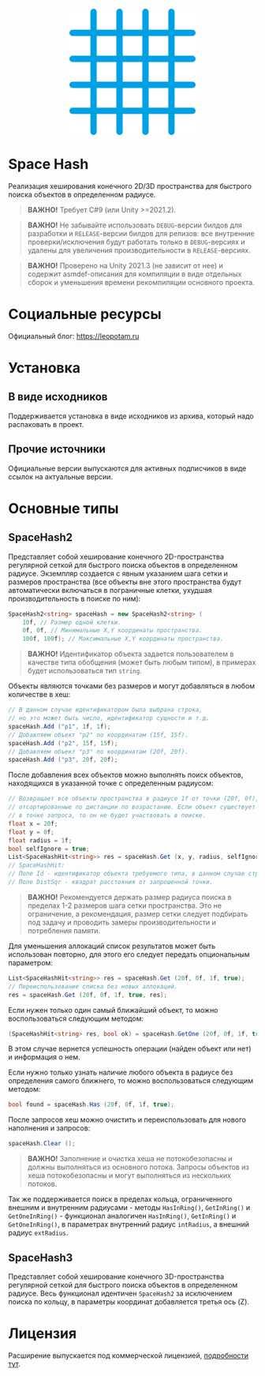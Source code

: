 <p align="center">
    <img src="./logo.png" alt="Logo">
</p>

# Space Hash
Реализация хеширования конечного 2D/3D пространства для быстрого поиска объектов в определенном радиусе.

> **ВАЖНО!** Требует C#9 (или Unity >=2021.2).

> **ВАЖНО!** Не забывайте использовать `DEBUG`-версии билдов для разработки и `RELEASE`-версии билдов для релизов: все внутренние проверки/исключения будут работать только в `DEBUG`-версиях и удалены для увеличения производительности в `RELEASE`-версиях.

> **ВАЖНО!** Проверено на Unity 2021.3 (не зависит от нее) и содержит asmdef-описания для компиляции в виде отдельных сборок и уменьшения времени рекомпиляции основного проекта.


# Социальные ресурсы
Официальный блог: https://leopotam.ru


# Установка


## В виде исходников
Поддерживается установка в виде исходников из архива, который надо распаковать в проект.


## Прочие источники
Официальные версии выпускаются для активных подписчиков в виде ссылок на актуальные версии.


# Основные типы 


## SpaceHash2
Представляет собой хеширование конечного 2D-пространства регулярной сеткой для быстрого поиска объектов в определенном радиусе.
Экземпляр создается с явным указанием шага сетки и размеров пространства (все объекты вне этого пространства будут автоматически включаться в пограничные клетки, ухудшая производительность в поиске по ним):
```c#
SpaceHash2<string> spaceHash = new SpaceHash2<string> (
    10f, // Размер одной клетки.
    0f, 0f, // Минимальные X,Y координаты пространства.
    100f, 100f); // Максимальные X,Y координаты пространства.
```

> **ВАЖНО!** Идентификатор объекта задается пользователем в качестве типа обобщения (может быть любым типом), в примерах будет использоваться тип `string`.

Объекты являются точками без размеров и могут добавляться в любом количестве в хеш:
```c#
// В данном случае идентификатором была выбрана строка,
// но это может быть число, идентификатор сущности и т.д.
spaceHash.Add ("p1", 1f, 1f);
// Добавляем объект "p2" по координатам (15f, 15f).
spaceHash.Add ("p2", 15f, 15f);
// Добавляем объект "p3" по координатам (20f, 20f).
spaceHash.Add ("p3", 20f, 20f);
```

После добавления всех объектов можно выполнять поиск объектов, находящихся в указанной точке с определенным радиусом:
```c#
// Возвращает все объекты пространства в радиусе 1f от точки (20f, 0f),
// отсортированные по дистанции по возрастанию. Если объект существует
// в точке запроса, то он не будет участвовать в поиске.
float x = 20f;
float y = 0f;
float radius = 1f;
bool selfIgnore = true;
List<SpaceHashHit<string>> res = spaceHash.Get (x, y, radius, selfIgnore);
// SpaceHashHit:
// Поле Id - идентификатор объекта требуемого типа, в данном случае строка.
// Поле DistSqr - квадрат расстояния от запрошенной точки.
```
> **ВАЖНО!** Рекомендуется держать размер радиуса поиска в пределах 1-2 размеров шага сетки пространства. Это не ограничение, а рекомендация, размер сетки следует подбирать под задачу и проводить замеры производительности и потребления памяти.

Для уменьшения аллокаций список результатов может быть использован повторно, для этого его следует передать опциональным параметром:
```c#
List<SpaceHashHit<string>> res = spaceHash.Get (20f, 0f, 1f, true);
// Переиспользование списка без новых аллокаций.
res = spaceHash.Get (20f, 0f, 1f, true, res);
```

Если нужен только один самый ближайший объект, то можно воспользоваться следующим методом:
```c#
(SpaceHashHit<string> res, bool ok) = spaceHash.GetOne (20f, 0f, 1f, true);
```
В этом случае вернется успешность операции (найден объект или нет) и информация о нем.

Если нужно только узнать наличие любого объекта в радиусе без определения самого ближнего, то можно воспользоваться следующим методом:
```c#
bool found = spaceHash.Has (20f, 0f, 1f, true);
```

После запросов хеш можно очистить и переиспользовать для нового наполнения и запросов:
```c#
spaceHash.Clear ();
```

> **ВАЖНО!** Заполнение и очистка хеша не потокобезопасны и должны выполняться из основного потока. Запросы объектов из хеша потокобезопасны и могут выполняться из нескольких потоков.

Так же поддерживается поиск в пределах кольца, ограниченного внешним и внутренним радиусами - методы `HasInRing()`, `GetInRing()` и `GetOneInRing()` - функционал аналогичен `HasInRing()`, `GetInRing()` и `GetOneInRing()`, в параметрах внутренний радиус `intRadius`, а внешний радиус `extRadius`.


## SpaceHash3
Представляет собой хеширование конечного 3D-пространства регулярной сеткой для быстрого поиска объектов в определенном радиусе.
Весь функционал идентичен `SpaceHash2` за исключением поиска по кольцу, в параметры координат добавляется третья ось (Z).


# Лицензия
Расширение выпускается под коммерческой лицензией, [подробности тут](./LICENSE.md).

